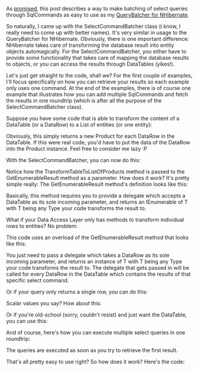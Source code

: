 As <a href="/blog/2008/08/batching-sqlcommand-queries/">promised</a>, this post describes a way to make batching of select queries through SqlCommands as easy to use as my <a href="/blog/2008/06/the-query-batcher/">QueryBatcher for NHibernate</a>.  

So naturally, I came up with the SelectCommandBatcher class (i know, I really need to come up with better names).  It's very similar in usage to the QueryBatcher for NHibernate.  Obviously, there is one important difference: NHibernate takes care of transforming the database result into entity objects automagically.  For the SelectCommandBatcher, you either have to provide some functionality that takes care of mapping the database results to objects, or you can access the results through DataTables (yikes!).

Let's just get straight to the code, shall we? For the first couple of examples, I'll focus specifically on how you can retrieve your results so each example only uses one command.  At the end of the examples, there is of course one example that illustrates how you can add multiple SqlCommands and fetch the results in one roundtrip (which is after all the purpose of the SelectCommandBatcher class).

Suppose you have some code that is able to transform the content of a DataTable (or a DataRow) to a List of entities (or one entity):

<script src="https://gist.github.com/3676737.js?file=s1.cs"></script>

Obviously, this simply returns a new Product for each DataRow in the DataTable.  If this were real code, you'd have to put the data of the DataRow into the Product instance.  Feel free to consider me lazy :P

With the SelectCommandBatcher, you can now do this:

<script src="https://gist.github.com/3676737.js?file=s2.cs"></script>

Notice how the TransformTableToListOfProducts method is passed to the GetEnumerableResult method as a parameter.  How does it work? It's pretty simple really: The GetEnumerableResult method's definition looks like this:

<script src="https://gist.github.com/3676737.js?file=s3.cs"></script>

Basically, this method requires you to provide a delegate which accepts a DataTable as its sole incoming parameter, and returns an IEnumerable of T with T being any Type your code transforms the result to. 

What if your Data Access Layer only has methods to transform individual rows to entities? No problem:

<script src="https://gist.github.com/3676737.js?file=s4.cs"></script>

This code uses an overload of the GetEnumerableResult method that looks like this:

<script src="https://gist.github.com/3676737.js?file=s5.cs"></script>

You just need to pass a delegate which takes a DataRow as its sole incoming parameter, and returns an instance of T with T being any Type your code transforms the result to.  The delegate that gets passed in will be called for every DataRow in the DataTable which contains the results of that specific select command.

Or if your query only returns a single row, you can do this:

<script src="https://gist.github.com/3676737.js?file=s6.cs"></script>

Scalar values you say? How about this:

<script src="https://gist.github.com/3676737.js?file=s7.cs"></script>

Or if you're old-school (sorry, couldn't resist) and just want the DataTable, you can use this:

<script src="https://gist.github.com/3676737.js?file=s8.cs"></script>

And of course, here's how you can execute multiple select queries in one roundtrip:

<script src="https://gist.github.com/3676737.js?file=s9.cs"></script>

The queries are executed as soon as you try to retrieve the first result.

That's all pretty easy to use right? So how does it work? Here's the code:

<script src="https://gist.github.com/3676737.js?file=s10.cs"></script>
